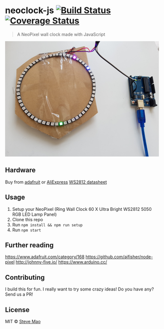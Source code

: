# neoclock-js [![Build Status](https://travis-ci.org/stevemao/neoclock-js.svg?branch=master)](https://travis-ci.org/stevemao/neoclock-js) [![Coverage Status](https://coveralls.io/repos/github/stevemao/neoclock-js/badge.svg?branch=master)](https://coveralls.io/github/stevemao/neoclock-js?branch=master)

> A NeoPixel wall clock made with JavaScript

![prototype](prototype.jpg)


## Hardware

Buy from [adafruit](https://www.adafruit.com/categories/184) or [AliExpress](https://www.aliexpress.com/wholesale?catId=0&initiative_id=SB_20160910210158&SearchText=ws2812+60+arduino)
[WS2812 datasheet](https://cdn-shop.adafruit.com/datasheets/WS2812.pdf)


## Usage

1. Setup your NeoPixel (Ring Wall Clock 60 X Ultra Bright WS2812 5050 RGB LED Lamp Panel)
2. Clone this repo
3. Run `npm install && npm run setup`
4. Run `npm start`


## Further reading

https://www.adafruit.com/category/168
https://github.com/ajfisher/node-pixel
http://johnny-five.io/
https://www.arduino.cc/


## Contributing

I build this for fun. I really want to try some crazy ideas! Do you have any? Send us a PR!


## License

MIT © [Steve Mao](https://github.com/stevemao)
